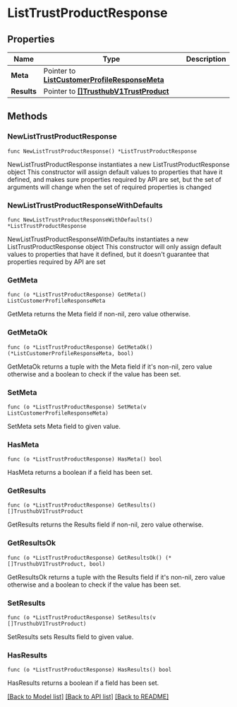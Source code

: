 # ListTrustProductResponse

## Properties

Name | Type | Description
------------ | ------------- | -------------
**Meta** | Pointer to [**ListCustomerProfileResponseMeta**](ListCustomerProfileResponse_meta.md) |  | [optional] 
**Results** | Pointer to [**[]TrusthubV1TrustProduct**](TrusthubV1TrustProduct.md) |  | [optional] 

## Methods

### NewListTrustProductResponse

`func NewListTrustProductResponse() *ListTrustProductResponse`

NewListTrustProductResponse instantiates a new ListTrustProductResponse object
This constructor will assign default values to properties that have it defined,
and makes sure properties required by API are set, but the set of arguments
will change when the set of required properties is changed

### NewListTrustProductResponseWithDefaults

`func NewListTrustProductResponseWithDefaults() *ListTrustProductResponse`

NewListTrustProductResponseWithDefaults instantiates a new ListTrustProductResponse object
This constructor will only assign default values to properties that have it defined,
but it doesn't guarantee that properties required by API are set

### GetMeta

`func (o *ListTrustProductResponse) GetMeta() ListCustomerProfileResponseMeta`

GetMeta returns the Meta field if non-nil, zero value otherwise.

### GetMetaOk

`func (o *ListTrustProductResponse) GetMetaOk() (*ListCustomerProfileResponseMeta, bool)`

GetMetaOk returns a tuple with the Meta field if it's non-nil, zero value otherwise
and a boolean to check if the value has been set.

### SetMeta

`func (o *ListTrustProductResponse) SetMeta(v ListCustomerProfileResponseMeta)`

SetMeta sets Meta field to given value.

### HasMeta

`func (o *ListTrustProductResponse) HasMeta() bool`

HasMeta returns a boolean if a field has been set.

### GetResults

`func (o *ListTrustProductResponse) GetResults() []TrusthubV1TrustProduct`

GetResults returns the Results field if non-nil, zero value otherwise.

### GetResultsOk

`func (o *ListTrustProductResponse) GetResultsOk() (*[]TrusthubV1TrustProduct, bool)`

GetResultsOk returns a tuple with the Results field if it's non-nil, zero value otherwise
and a boolean to check if the value has been set.

### SetResults

`func (o *ListTrustProductResponse) SetResults(v []TrusthubV1TrustProduct)`

SetResults sets Results field to given value.

### HasResults

`func (o *ListTrustProductResponse) HasResults() bool`

HasResults returns a boolean if a field has been set.


[[Back to Model list]](../README.md#documentation-for-models) [[Back to API list]](../README.md#documentation-for-api-endpoints) [[Back to README]](../README.md)


